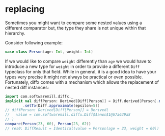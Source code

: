 # replacing

Sometimes you might want to compare some nested values using a different comparator but, 
the type they share is not unique within that hierarchy.

Consider following example:
```scala
case class Person(age: Int, weight: Int)
```

If we would like to compare `weight` differently than `age` we would have to introduce a new type for `weight` 
in order to provide a different `Diff` typeclass for only that field. While in general, it is a good idea to have your types 
very precise it might not always be practical or even possible. Fortunately, diffx comes with a mechanism which allows
the replacement of nested diff instances:

```scala
import com.softwaremill.diffx._
implicit val diffPerson: Derived[Diff[Person]] = Diff.derived[Person].modify(_.weight)
        .setTo(Diff.approximate(epsilon=5))
// diffPerson: Derived[Diff[Person]] = Derived(
//   value = com.softwaremill.diffx.Diff$$anon$1@67a639a8
// )
compare(Person(23, 60), Person(23, 62))
// res0: DiffResult = Identical(value = Person(age = 23, weight = 60))
```